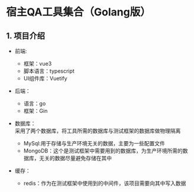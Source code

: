 # 宿主QA工具集合（Golang版）

## 1. 项目介绍
* 前端:<br>
    * 框架：vue3
    * 脚本语言：typescript
    * UI组件库：Vuetify

* 后端：<br>
    * 语言：go
    * 框架：Gin

* 数据库：<br>
采用了两个数据库，将工具所需的数据库与测试框架的数据库做物理隔离
    * MySql:用于存储与生产环境无关的数据，主要为一些配置文件
    * MongoDB：这个是测试框架中需要用到的数据库，为生产环境所需的数据库，无关的数据尽量避免存储在其中

* 缓存：
    * redis：作为在测试框架中使用到的中间件，该项目需要向其中写入数据